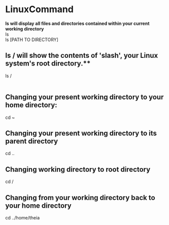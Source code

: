 # LinuxCommand

**ls will display all files and directories contained within your current working directory** </br>
ls </br>
ls [PATH TO DIRECTORY] </br>
## ls / will show the contents of 'slash', your Linux system's root directory.** </br>
ls / </br></br>

## Changing your present working directory to your home directory:</br>
cd ~ </br>
## Changing your present working directory to its parent directory </br>
cd .. </br>
## Changing working directory to root directory </br>
cd / </br>
## Changing from your working directory back to your home directory </br>
cd ../home/theia </br>


